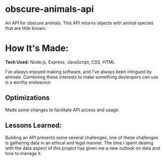 # obscure-animals-api
An API for obscure animals. This API returns objects with animal species that are little known.



# How It's Made:

**Tech Used:** Node.js, Express, JavaScript, CSS, HTML

I've always enjoyed making software, and I've always been intrigued by animals. Combining these interests to make something devleopers can use is a worthy endeavour.




## Optimizations

Made some changes to facilitate API access and usage.

## Lessons Learned:

Building an API presents some several challenges, one of these challenges is gathering data in an ethical and legal manner. The time I spent dealing with the data aspect of this project has given me a new outlook on data and how to manage it.

